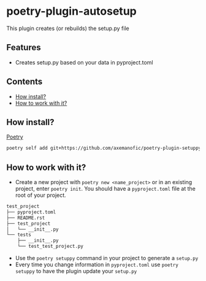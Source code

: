 # poetry-plugin-autosetup

This plugin creates (or rebuilds) the setup.py file

## Features

* Creates setup.py based on your data in pyproject.toml

## Contents
* [How install?](#how-install) 
* [How to work with it?](#how-to-work-with-it) 


## How install?

[Poetry](https://python-poetry.org/)

```sh
poetry self add git+https://github.com/axemanofic/poetry-plugin-setuppy.git
```

## How to work with it?

* Create a new project with ``poetry new <name_project>`` or in an existing project, enter ``poetry init``. 
    You should have a ``pyproject.toml`` file at the root of your project.

```sh
test_project
├── pyproject.toml
├── README.rst
├── test_project
│   └── __init__.py
└── tests
    ├── __init__.py
    └── test_test_project.py
```
* Use the ``poetry setuppy`` command in your project to generate a ``setup.py``
* Every time you change information in ``pyproject.toml`` use ``poetry setuppy`` to have the plugin update your ``setup.py``